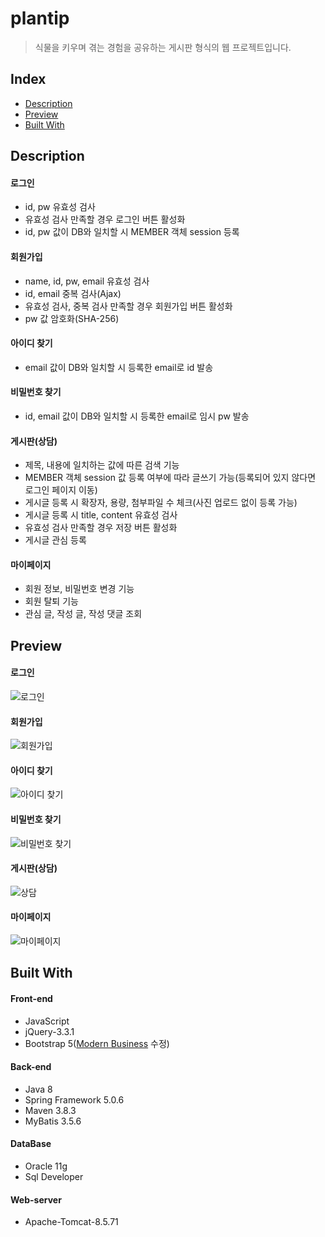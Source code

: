 # plantip
> 식물을 키우며 겪는 경험을 공유하는 게시판 형식의 웹 프로젝트입니다. 


## Index
- [Description](#Description)
- [Preview](#preview)
- [Built With](#built-with)


## Description
#### 로그인
- id, pw 유효성 검사
- 유효성 검사 만족할 경우 로그인 버튼 활성화
- id, pw 값이 DB와 일치할 시 MEMBER 객체 session 등록

#### 회원가입
- name, id, pw, email 유효성 검사
- id, email 중복 검사(Ajax)
- 유효성 검사, 중복 검사 만족할 경우 회원가입 버튼 활성화
- pw 값 암호화(SHA-256)

#### 아이디 찾기
- email 값이 DB와 일치할 시 등록한 email로 id 발송

#### 비밀번호 찾기
- id, email 값이 DB와 일치할 시 등록한 email로 임시 pw 발송

#### 게시판(상담)
- 제목, 내용에 일치하는 값에 따른 검색 기능
- MEMBER 객체 session 값 등록 여부에 따라 글쓰기 가능(등록되어 있지 않다면 로그인 페이지 이동)
- 게시글 등록 시 확장자, 용량, 첨부파일 수 체크(사진 업로드 없이 등록 가능)
- 게시글 등록 시 title, content 유효성 검사
- 유효성 검사 만족할 경우 저장 버튼 활성화
- 게시글 관심 등록

#### 마이페이지
- 회원 정보, 비밀번호 변경 기능
- 회원 탈퇴 기능
- 관심 글, 작성 글, 작성 댓글 조회


## Preview
#### 로그인
![로그인](https://user-images.githubusercontent.com/105443273/175956930-899bcb11-f561-472e-a44e-43d424c01c28.gif)

#### 회원가입
![회원가입](https://user-images.githubusercontent.com/105443273/175957288-96d1cd5b-89ec-4e65-8ea6-5057e21037c0.gif)

#### 아이디 찾기
![아이디 찾기](https://user-images.githubusercontent.com/105443273/175957715-98ac98d5-bde3-440d-877c-1d657e396316.gif)

#### 비밀번호 찾기
![비밀번호 찾기](https://user-images.githubusercontent.com/105443273/175957785-38cfde9b-1a1b-4d76-964e-b35ed1882b22.gif)

#### 게시판(상담)
![상담](https://user-images.githubusercontent.com/105443273/175961159-dcf6d785-a99d-4e66-adf9-adbc3dea84a8.gif)

#### 마이페이지
![마이페이지](https://user-images.githubusercontent.com/105443273/175965732-3a8fe595-cf25-49de-ae72-37992fd88742.gif)


## Built With
#### Front-end
- JavaScript
- jQuery-3.3.1
- Bootstrap 5([Modern Business](https://startbootstrap.com/template/modern-business) 수정)

#### Back-end
- Java 8
- Spring Framework 5.0.6
- Maven 3.8.3
- MyBatis 3.5.6

#### DataBase
- Oracle 11g
- Sql Developer

#### Web-server
- Apache-Tomcat-8.5.71
